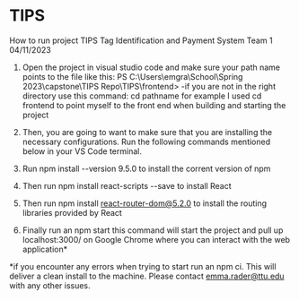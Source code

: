 # TIPS
How to run project TIPS
Tag Identification and Payment System 
Team 1
04/11/2023

1. Open the project in visual studio code and make sure your path name points to the file like this: PS C:\Users\emgra\School\Spring 2023\capstone\TIPS Repo\TIPS\frontend>
	-if you are not in the right directory use this command: cd pathname
	 for example I used cd frontend to point myself to the front end when building and starting the project
 
2. Then, you are going to want to make sure that you are installing the necessary configurations. Run the following commands mentioned below in your VS Code terminal.

3. Run 
	npm install --version 9.5.0 
   to install the corrent version of npm

4. Then run 
	npm install react-scripts --save
   to install React

5. Then run
	npm install react-router-dom@5.2.0
    to install the routing libraries provided by React

6. Finally run an 
	npm start
   this command will start the project and pull up localhost:3000/ on Google Chrome where you can interact  with the web application*

*if you encounter any errors when trying to start run an 
	npm ci. 
 This will deliver a clean install to the machine. Please contact emma.rader@ttu.edu with any other issues.
